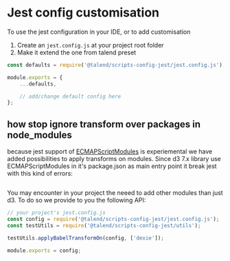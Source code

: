 # Jest config customisation

To use the jest configuration in your IDE, or to add customisation

1. Create an `jest.config.js` at your project root folder
2. Make it extend the one from talend preset

```javascript
const defaults = require('@talend/scripts-config-jest/jest.config.js');

module.exports = {
	...defaults,

	// add/change default config here
};
```

## how stop ignore transform over packages in node_modules

because jest support of [ECMAPScriptModules](https://github.com/facebook/jest/blob/64de4d7361367fd711a231d25c37f3be89564264/docs/ECMAScriptModules.md) is experiemental we have added possibilities to apply transforms on modules.
Since d3 7.x library use ECMAPScriptModules in it's package.json as main entry point it break jest with this kind of errors:

```

```

You may encounter in your project the neeed to add other modules than just d3. To do so we provide to you the following API:

```javascript
// your project's jest.config.js
const config = require('@talend/scripts-config-jest/jest.config.js');
const testUtils = require('@talend/scripts-config-jest/utils');

testUtils.applyBabelTransformOn(config, ['dexie']);

module.exports = config;
```

